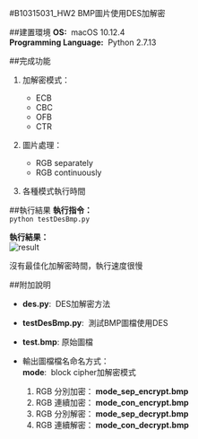 #B10315031_HW2
BMP圖片使用DES加解密  

##建置環境
**OS:** &nbsp;macOS 10.12.4   
**Programming Language:** &nbsp;Python 2.7.13

##完成功能
1.  加解密模式：  
    *   ECB
    *   CBC
    *   OFB
    *   CTR

2.  圖片處理：
    *   RGB separately
    *   RGB continuously

3.  各種模式執行時間

##執行結果
**執行指令：**   
```python testDesBmp.py```  

**執行結果：**  
![result](https://github.com/lindawan/B10315031_HW2/blob/master/result.png)

沒有最佳化加解密時間，執行速度很慢 

##附加說明
*   **des.py**: &nbsp;DES加解密方法
  
*   **testDesBmp.py**:  &nbsp;測試BMP圖檔使用DES

*   **test.bmp**:&nbsp;原始圖檔

*   輸出圖檔檔名命名方式：   
    **mode**:&nbsp;&nbsp;block cipher加解密模式   
    1.  RGB 分別加密：   **mode_sep_encrypt.bmp** 
    2.  RGB 連續加密：   **mode_con_encrypt.bmp**
    3.  RGB 分別解密：   **mode_sep_decrypt.bmp**
    4.  RGB 連續解密：   **mode_con_decrypt.bmp**  
     